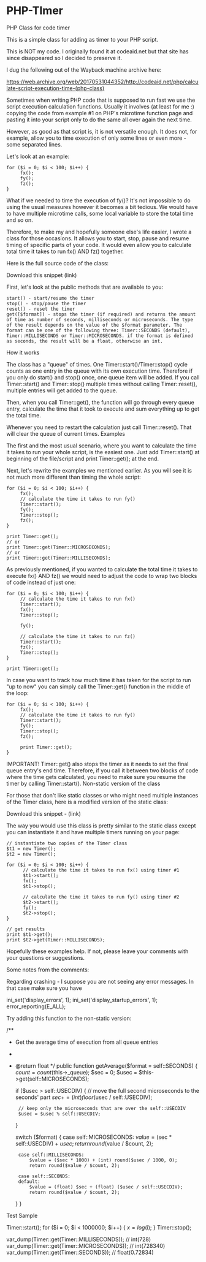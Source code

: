 # PHP-TImer
PHP Class for code timer

This is a simple class for adding as timer to your PHP script.

This is NOT my code. I originally found it at codeaid.net but that site has since disappeared so I decided to preserve it.

I dug the following out of the Wayback machine archive here:

https://web.archive.org/web/20170531044352/http://codeaid.net/php/calculate-script-execution-time-(php-class)


Sometimes when writing PHP code that is supposed to run fast we use the script execution calculation functions. Usually it involves (at least for me :) copying the code from example #1 on PHP's microtime function page and pasting it into your script only to do the same all over again the next time.

However, as good as that script is, it is not versatile enough. It does not, for example, allow you to time execution of only some lines or even more - some separated lines.

Let's look at an example:

    for ($i = 0; $i < 100; $i++) {
         fx();
         fy();
         fz();
    }

What if we needed to time the execution of fy()? It's not impossible to do using the usual measures however it becomes a bit tedious. We would have to have multiple microtime calls, some local variable to store the total time and so on.

Therefore, to make my and hopefully someone else's life easier, I wrote a class for those occasions. It allows you to start, stop, pause and resume timing of specific parts of your code. It would even allow you to calculate total time it takes to run fx() AND fz() together.

Here is the full source code of the class:

Download this snippet (link)

First, let's look at the public methods that are available to you:

    start() - start/resume the timer
    stop() - stop/pause the timer
    reset() - reset the timer
    get([$format]) - stops the timer (if required) and returns the amount of time as number of seconds, milliseconds or microseconds. The type of the result depends on the value of the $format parameter. The format can be one of the following three: Timer::SECONDS (default), Timer::MILLISECONDS or Timer::MICROSECONDS. if the format is defined as seconds, the result will be a float, otherwise an int.

How it works

The class has a "queue" of times. One Timer::start()/Timer::stop() cycle counts as one entry in the queue with its own execution time. Therefore if you only do start() and stop() once, one queue item will be added. If you call Timer::start() and Timer::stop() multiple times without calling Timer::reset(), multiple entries will get added to the queue.

Then, when you call Timer::get(), the function will go through every queue entry, calculate the time that it took to execute and sum everything up to get the total time.

Whenever you need to restart the calculation just call Timer::reset(). That will clear the queue of current times.
Examples

The first and the most usual scenario, where you want to calculate the time it takes to run your whole script, is the easiest one. Just add Timer::start() at beginning of the file/script and print Timer::get(); at the end.

Next, let's rewrite the examples we mentioned earlier. As you will see it is not much more different than timing the whole script:

    for ($i = 0; $i < 100; $i++) {
         fx();
         // calculate the time it takes to run fy()
         Timer::start();
         fy();
         Timer::stop();
         fz();
    }
     
    print Timer::get();
    // or
    print Timer::get(Timer::MICROSECONDS);
    // or
    print Timer::get(Timer::MILLISECONDS);

As previously mentioned, if you wanted to calculate the total time it takes to execute fx() AND fz() we would need to adjust the code to wrap two blocks of code instead of just one:

    for ($i = 0; $i < 100; $i++) {
         // calculate the time it takes to run fx()
         Timer::start();
         fx();
         Timer::stop();
     
         fy();
     
         // calculate the time it takes to run fz()
         Timer::start();
         fz();
         Timer::stop();
    }
     
    print Timer::get();

In case you want to track how much time it has taken for the script to run "up to now" you can simply call the Timer::get() function in the middle of the loop:

    for ($i = 0; $i < 100; $i++) {
         fx();
         // calculate the time it takes to run fy()
         Timer::start();
         fy();
         Timer::stop();
         fz();
     
         print Timer::get();
    }

IMPORTANT!
Timer::get() also stops the timer as it needs to set the final queue entry's end time. Therefore, if you call it between two blocks of code where the time gets calculated, you need to make sure you resume the timer by calling Timer::start().
Non-static version of the class

For those that don't like static classes or who might need multiple instances of the Timer class, here is a modified version of the static class:


Download this snippet - (link)

The way you would use this class is pretty similar to the static class except you can instantiate it and have multiple timers running on your page:

    // instantiate two copies of the Timer class
    $t1 = new Timer();
    $t2 = new Timer();
     
    for ($i = 0; $i < 100; $i++) {
          // calculate the time it takes to run fx() using timer #1
          $t1->start();
          fx();
          $t1->stop();
     
          // calculate the time it takes to run fy() using timer #2
          $t2->start();
          fy();
          $t2->stop();
    }
     
    // get results
    print $t1->get();
    print $t2->get(Timer::MILLISECONDS);

Hopefully these examples help. If not, please leave your comments with your questions or suggestions.


Some notes from the comments:

Regarding crashing - I suppose you are not seeing any error messages. In that case make sure you have 

ini_set('display_errors', 1);
ini_set('display_startup_errors', 1);
error_reporting(E_ALL);



Try adding this function to the non-static version:

/**
 * Get the average time of execution from all queue entries
 *
 * @return float
 */
public function getAverage($format = self::SECONDS)
{
	$count = count($this->_queue);
	$sec = 0;
	$usec = $this->get(self::MICROSECONDS);

	if ($usec > self::USECDIV) {
		// move the full second microseconds to the seconds' part
		$sec += (int) floor($usec / self::USECDIV);

		// keep only the microseconds that are over the self::USECDIV
		$usec = $usec % self::USECDIV;
	}

	switch ($format) {
		case self::MICROSECONDS:
			$value = ($sec * self::USECDIV) + $usec;
			return round($value / $count, 2);

		case self::MILLISECONDS:
			$value = ($sec * 1000) + (int) round($usec / 1000, 0);
			return round($value / $count, 2);

		case self::SECONDS:
		default:
			$value = (float) $sec + (float) ($usec / self::USECDIV);
			return round($value / $count, 2);
	}
}


Test Sample

Timer::start();
for ($i = 0; $i < 1000000; $i++) {
	$x = log($i);
}
Timer::stop();

var_dump(Timer::get(Timer::MILLISECONDS)); // int(728)
var_dump(Timer::get(Timer::MICROSECONDS)); // int(728340)
var_dump(Timer::get(Timer::SECONDS));      // float(0.72834)

